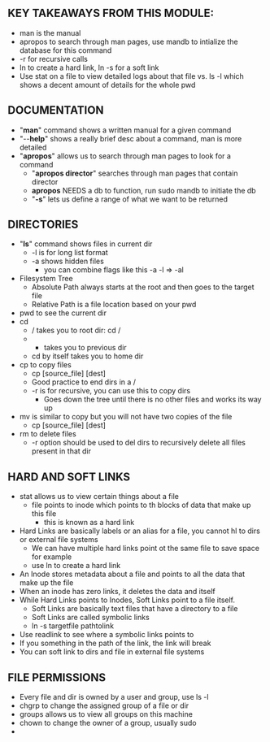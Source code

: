 ## KEY TAKEAWAYS FROM THIS MODULE:
- man is the manual
- apropos to search through man pages, use mandb to intialize the database for this command
- -r for recursive calls
- ln to create a hard link, ln -s for a soft link
- Use stat on a file to view detailed logs about that file vs. ls -l which shows a decent amount of details for the whole pwd

## DOCUMENTATION

-   "**man**" command shows a written manual for a given command
-   "--**help**" shows a really brief desc about a command, man is more detailed
-   "**apropos**" allows us to search through man pages to look for a command
    -   "**apropos director**" searches through man pages that contain director
    -   **apropos**  NEEDS a db to function, run sudo mandb to initiate the db
    -   "**-s**" lets us define a range of what we want to be returned

## DIRECTORIES

-   "**ls**" command shows files in current dir
    -   -l is for long list format
    -   -a shows hidden files
        -   you can combine flags like this -a -l => -al
-   Filesystem Tree
    -   Absolute Path always starts at the root and then goes to the target file
    -   Relative Path is a file location based on your pwd
-   pwd to see the current dir
-   cd
    -   / takes you to root dir: cd /
    -   -   takes you to previous dir
    -   cd by itself takes you to home dir
-   cp to copy files
    -   cp [source_file] [dest]
    -   Good practice to end dirs in a /
    -   -r is for recursive, you can use this to copy dirs
        -   Goes down the tree until there is no other files and works its way up
-   mv is similar to copy but you will not have two copies of the file
    -   cp [source_file] [dest]
-   rm to delete files
    -   -r option should be used to del dirs to recursively delete all files present in that dir

## HARD AND SOFT LINKS
- stat allows us to view certain things about a file
	- file points to inode which points to th blocks of data that make up this file
		- this is known as a hard link
- Hard Links are basically labels or an alias for a file, you cannot hl to dirs or external file systems
	- We can have multiple hard links point ot the same file to save space for example
	- use ln to create a hard link
- An Inode stores metadata about a file and points to all the data that make up the file
- When an inode has zero links, it deletes the data and itself
- While Hard Links points to Inodes, Soft Links point to a file itself. 
	- Soft Links are basically text files that have a directory to a file 
	- Soft Links are called symbolic links
	- ln -s targetfile pathtolink
- Use readlink to see where a symbolic links points to
- If you something in the path of the link, the link will break
- You can soft link to dirs and file in external file systems

## FILE PERMISSIONS
- Every file and dir is owned by a user and group, use ls -l 
- chgrp to change the assigned group of a file or dir
- groups allows us to view all groups on this machine
- chown to change the owner of a group, usually sudo
- 